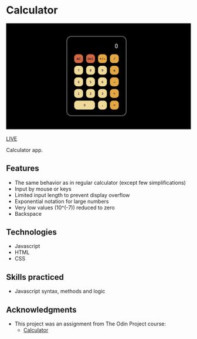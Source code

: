 # Calculator

![interface](./img/screen.png)

[LIVE](https://mrzadzinski.github.io/calculator/)

Calculator app.

## Features
* The same behavior as in regular calculator (except few simplifications)
* Input by mouse or keys
* Limited input length to prevent display overflow
* Exponential notation for large numbers
* Very low values (10^(-7)) reduced to zero 
* Backspace

## Technologies
* Javascript
* HTML
* CSS

## Skills practiced
* Javascript syntax, methods and logic

## Acknowledgments
* This project was an assignment from The Odin Project course:
  * [Calculator](https://www.theodinproject.com/lessons/foundations-calculator)